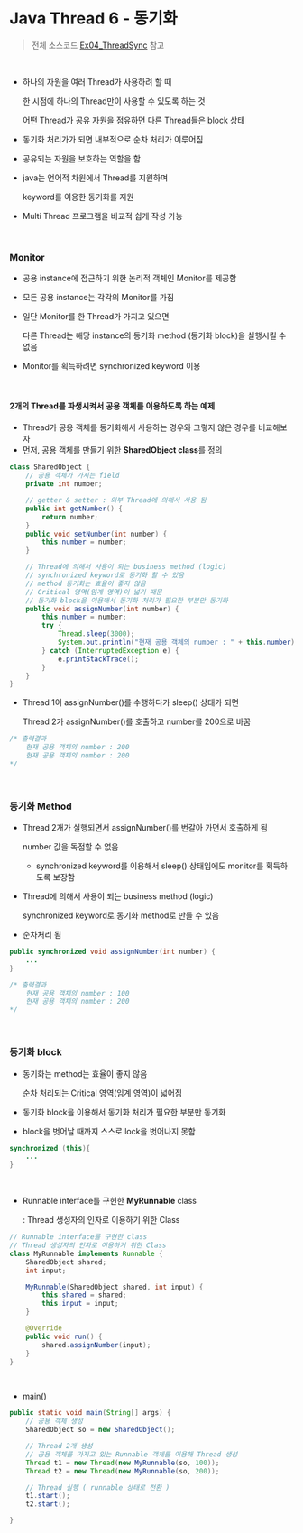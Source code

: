 # Java Thread 6 - 동기화

> 전체 소스코드 [Ex04_ThreadSync](https://github.com/5dddddo/java/blob/master/0822_Java_SE_programming%20-%20Thread/Ex04_ThreadSync.java) 참고

<br>

- 하나의 자원을 여러 Thread가 사용하려 할 때

  한 시점에 하나의 Thread만이 사용할 수 있도록 하는 것

  어떤 Thread가 공유 자원을 점유하면 다른 Thread들은 block 상태

- 동기화 처리가가 되면 내부적으로 순차 처리가 이루어짐
- 공유되는 자원을 보호하는 역할을 함

- java는 언어적 차원에서 Thread를 지원하며

  keyword를 이용한 동기화를 지원

- Multi Thread 프로그램을 비교적 쉽게 작성 가능

<br>

### Monitor

- 공용 instance에 접근하기 위한 논리적 객체인 Monitor를 제공함

- 모든 공용 instance는 각각의 Monitor를 가짐

- 일단 Monitor를 한 Thread가 가지고 있으면

  다른 Thread는 해당 instance의 동기화 method (동기화 block)을 실행시킬 수 없음

- Monitor를 획득하려면 synchronized keyword 이용

<br>

#### 2개의 Thread를 파생시켜서 공용 객체를 이용하도록 하는 예제

 * Thread가 공용 객체를 동기화해서 사용하는 경우와 그렇지 않은 경우를 비교해보자
 * 먼저, 공용 객체를 만들기 위한 **SharedObject class**를 정의

``` java
class SharedObject {
	// 공용 객체가 가지는 field
	private int number;

	// getter & setter : 외부 Thread에 의해서 사용 됨
	public int getNumber() {
		return number;
	}
	public void setNumber(int number) {
		this.number = number;
	}

	// Thread에 의해서 사용이 되는 business method (logic)
    // synchronized keyword로 동기화 할 수 있음
	// method 동기화는 효율이 좋지 않음
    // Critical 영역(임계 영역)이 넓기 때문
    // 동기화 block을 이용해서 동기화 처리가 필요한 부분만 동기화
	public void assignNumber(int number) {
		this.number = number;
		try {
			Thread.sleep(3000);
			System.out.println("현재 공용 객체의 number : " + this.number);
		} catch (InterruptedException e) {
			e.printStackTrace();
		}
	}
}
```

- Thread 1이 assignNumber()를 수행하다가 sleep() 상태가 되면

  Thread 2가 assignNumber()를 호출하고 number를 200으로 바꿈

``` java
/* 출력결과
    현재 공용 객체의 number : 200
    현재 공용 객체의 number : 200 
*/
```

<BR>

### 동기화 Method

- Thread 2개가 실행되면서 assignNumber()를 번갈아 가면서 호출하게 됨

  number 값을 독점할 수 없음

  - synchronized keyword를 이용해서 sleep() 상태임에도 monitor를 획득하도록 보장함

- Thread에 의해서 사용이 되는 business method (logic)

  synchronized keyword로 동기화 method로 만들 수 있음

- 순차처리 됨

``` java
public synchronized void assignNumber(int number) {
    ...
}
```

```java
/* 출력결과
    현재 공용 객체의 number : 100
    현재 공용 객체의 number : 200 
*/
```

<br>

### 동기화 block

- 동기화는 method는 효율이 좋지 않음

  순차 처리되는 Critical 영역(임계 영역)이 넓어짐

- 동기화 block을 이용해서 동기화 처리가 필요한 부분만 동기화

- block을 벗어날 때까지 스스로 lock을 벗어나지 못함

``` java
synchronized (this){
    ...
}
```

<bR>

- Runnable interface를 구현한 **MyRunnable** class

  : Thread 생성자의 인자로 이용하기 위한 Class

``` java
// Runnable interface를 구현한 class
// Thread 생성자의 인자로 이용하기 위한 Class
class MyRunnable implements Runnable {
	SharedObject shared;
	int input;

	MyRunnable(SharedObject shared, int input) {
		this.shared = shared;
		this.input = input;
	}

	@Override
	public void run() {
		shared.assignNumber(input);
	}
}
```

<br>

- main() 

``` java
public static void main(String[] args) {
    // 공용 객체 생성
    SharedObject so = new SharedObject();

    // Thread 2개 생성
    // 공용 객체를 가지고 있는 Runnable 객체를 이용해 Thread 생성
    Thread t1 = new Thread(new MyRunnable(so, 100));
    Thread t2 = new Thread(new MyRunnable(so, 200));

    // Thread 실행 ( runnable 상태로 전환 )
    t1.start();
    t2.start();

}
```

